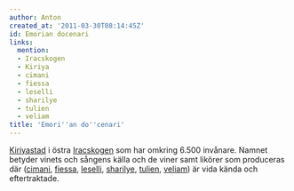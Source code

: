 ```yaml
---
author: Anton
created_at: '2011-03-30T08:14:45Z'
id: Emorian docenari
links:
  mention:
  - Iracskogen
  - Kiriya
  - cimani
  - fiessa
  - leselli
  - sharilye
  - tulien
  - veliam
title: 'Emori''an do''cenari'
---
```


[Kiriyastad] i östra [Iracskogen] som har omkring 6.500 invånare. Namnet betyder vinets och sångens
källa och de viner samt likörer som produceras där ([cimani], [fiessa], [leselli], [sharilye],
[tulien], [veliam]) är vida kända och eftertraktade.

  [Kiriyastad]: Kiriya
  [Iracskogen]: Iracskogen
  [cimani]: cimani
  [fiessa]: fiessa
  [leselli]: leselli
  [sharilye]: sharilye
  [tulien]: tulien
  [veliam]: veliam
